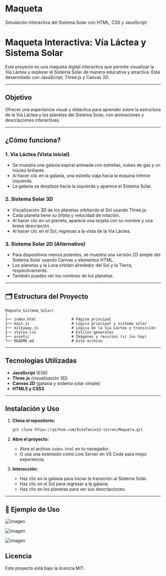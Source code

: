 # Maqueta
Simulación Interactiva del Sistema Solar con HTML, CSS y JavaScript
# Maqueta Interactiva: Vía Láctea y Sistema Solar

Este proyecto es una maqueta digital interactiva que permite visualizar la Vía Láctea y explorar el Sistema Solar de manera educativa y atractiva. Está desarrollado con JavaScript, Three.js y Canvas 2D.

---

## Objetivo

Ofrecer una experiencia visual y didáctica para aprender sobre la estructura de la Vía Láctea y los planetas del Sistema Solar, con animaciones y descripciones interactivas.

---

##  ¿Cómo funciona?

### 1. Vía Láctea (Vista inicial)
- Se muestra una galaxia espiral animada con estrellas, nubes de gas y un núcleo brillante.
- Al hacer clic en la galaxia, una estrella viaja hacia la esquina inferior izquierda.
- La galaxia se desplaza hacia la izquierda y aparece el Sistema Solar.

### 2. Sistema Solar 3D
- Visualización 3D de los planetas orbitando el Sol usando Three.js.
- Cada planeta tiene su órbita y velocidad de rotación.
- Al hacer clic en un planeta, aparece una tarjeta con su nombre y una breve descripción.
- Al hacer clic en el Sol, regresas a la vista de la Vía Láctea.

### 3. Sistema Solar 2D (Alternativo)
- Para dispositivos menos potentes, se muestra una versión 2D simple del Sistema Solar usando Canvas y elementos HTML.
- Los planetas y la Luna orbitan alrededor del Sol y la Tierra, respectivamente.
- También puedes ver los nombres de los planetas.

---

## 🗂️ Estructura del Proyecto

```
Maqueta_Sistema_Solar/
│
├── index.html                # Página principal
├── main.js                   # Lógica principal y sistema solar
├── milkyway.js               # Lógica de la Vía Láctea y transición
├── styles.css                # Estilos generales
├── assets/                   # Imágenes y recursos (si los hay)
└── README.md                 # Este archivo
```

---

## Tecnologías Utilizadas

- **JavaScript** (ES6)
- **Three.js** (visualización 3D)
- **Canvas 2D** (galaxia y sistema solar simple)
- **HTML5 y CSS3**

---

##  Instalación y Uso

1. **Clona el repositorio:**
   ```sh
   git clone https://github.com/Estefania12-torres/Maqueta.git
   ```
2. **Abre el proyecto:**
   - Abre el archivo `index.html` en tu navegador.
   - O usa una extensión como Live Server en VS Code para mejor experiencia.

3. **Interacción:**
   - Haz clic en la galaxia para iniciar la transición al Sistema Solar.
   - Haz clic en el Sol para regresar a la galaxia.
   - Haz clic en los planetas para ver sus descripciones.

---

## 📝 Ejemplo de Uso
![imagen](https://github.com/user-attachments/assets/6a5fb9de-dde9-4a75-8536-987773178492)

![imagen](https://github.com/user-attachments/assets/851e49c4-2b9c-4aac-8cfc-a935440095ec)

![imagen](https://github.com/user-attachments/assets/fdc0bacd-5451-44ee-8dac-1629502220a0)

## Licencia

Este proyecto está bajo la licencia MIT.
